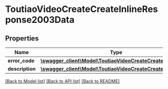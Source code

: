 # ToutiaoVideoCreateCreateInlineResponse2003Data

## Properties
Name | Type | Description | Notes
------------ | ------------- | ------------- | -------------
**error_code** | [**\swagger_client\Model\ToutiaoVideoCreateCreateErrorCode**](ToutiaoVideoCreateCreateErrorCode.md) |  | 
**description** | [**\swagger_client\Model\ToutiaoVideoCreateCreateDescription**](ToutiaoVideoCreateCreateDescription.md) |  | 

[[Back to Model list]](../README.md#documentation-for-models) [[Back to API list]](../README.md#documentation-for-api-endpoints) [[Back to README]](../README.md)

